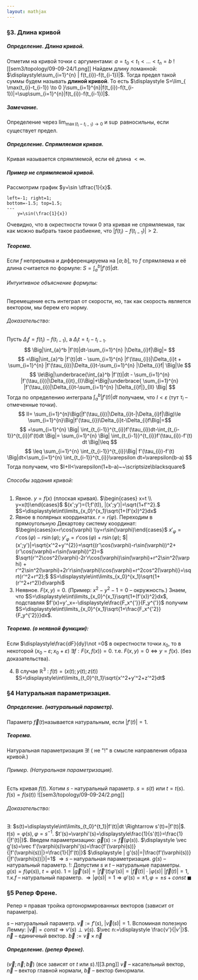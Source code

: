```yaml
---  
layout: mathjax  
---  
```


### §3. Длина кривой
##### Определение. Длина кривой.
Отметим на кривой точки с аргументами: $a=t_{0}<t_{1}<\dots<t_{n}=b$
![[sem3/topology/09-09-24/1.png]]
Найдем длину ломанной: $\displaystyle\sum_{i=1}^{n} | f(t_{i})-f(t_{i-1})|$. Тогда предел такой суммы будем называть **длиной кривой**.
То есть $\displaystyle S=\lim_{ \max(t_{i}-t_{i-1}) \to 0 }\sum_{i=1}^{n}|f(t_{i})-f(t_{i-1})|=\sup\sum_{i=1}^{n}|f(t_{i})-f(t_{i-1})|$.
##### Замечание.
Определение через $\displaystyle \lim_{ \max(t_{i}-t_{i-1}) \to 0 }$ и $\sup$ равносильны, если существует предел.
##### Определение. Спрямляемая кривая.
Кривая называется спрямляемой, если её длина $< \infty$.
##### Пример не спрямляемой кривой.
Рассмотрим график $y=\sin \dfrac{1}{x}$.
```desmos-graph
left=-1; right=1;
bottom=-1.5; top=1.5;
---
	y=\sin(\frac{1}{x})
```
Очевидно, что в окрестности точки $0$ эта кривая не спрямляемая, так как можно выбрать такое разбиение, что $|f(t_{i})-f(t_{i-1})|>2$.
##### Теорема.
Если $f$ непрерывна и дифференцируема на $[a;b]$, то $f$ спрямляема и её длина считается по формуле: $\displaystyle S=\int_{a}^b |f'(t)|dt$.
###### Интуитивное объяснение формулы:
Перемещение есть интеграл от скорости, но, так как скорость является вектором, мы берем его норму.
###### Доказательство:
Пусть $\Delta_{i}f=f(t_{i})-f(t_{i-1})$, а $\Delta_{i}t=t_{i}-t_{i-1}$.
$$
\Big|\int_{a}^b |f'(t)|dt-\sum_{i=1}^{n} |\Delta_{i}f|\Big|=
$$
$$
=\Big|\int_{a}^b |f'(t)|dt - \sum_{i=1}^{n} |f'(\tau_{i})|\Delta_{i}t + \sum_{i=1}^{n} |f'(\tau_{i})|\Delta_{i}t-\sum_{i=1}^{n} |\Delta_{i}f| \Big|\le
$$
$$
\le\Big|\underbrace{\int_{a}^b |f'(t)|dt - \sum_{i=1}^{n} |f'(\tau_{i})|\Delta_{i}t}_{I}\Big|+\Big|\underbrace{ \sum_{i=1}^{n} |f'(\tau_{i})|\Delta_{i}t-\sum_{i=1}^{n} |\Delta_{i}f|}_{II} \Big|
$$
Тогда по определению интеграла $\displaystyle \int_{a}^b |f'(t)|dt$ получаем, что $I<\varepsilon$ (тут $\tau_{i}$ – отмеченные точки).
$$ II= \sum_{i=1}^{n}\Big(|f'(\tau_{i})|\Delta_{i}t-|\Delta_{i}f|\Big)\le \sum_{i=1}^{n}\Big|f'(\tau_{i})\Delta_{i}t-\Delta_{i}f\Big|=$$
$$
=\sum_{i=1}^{n} \Big| \int_{t_{i-1}}^{t_{i}}f'(\tau_{i})dt-\int_{t_{i-1}}^{t_{i}}f'(t)dt \Big|=
\sum_{i=1}^{n} \Big| \int_{t_{i-1}}^{t_{i}}f'(\tau_{i})-f'(t) dt \Big|\leq
$$
$$
\leq \sum_{i=1}^{n} \int_{t_{i-1}}^{t_{i}}\Big| f'(\tau_{i})-f'(t) \Big|dt<\sum_{i=1}^{n} \int_{t_{i-1}}^{t_{i}}\varepsilon dt=\varepsilon(b-a)
$$
Тогда получаем, что $I+II<\varepsilon(1+b-a)~~\scriptsize\blacksquare$
###### Способы задания кривой:
1) Явное. $y=f(x)$ (плоская кривая).
$\begin{cases} x=t \\ y=x(t)\end{cases}$
$(x';y')=(1;f'(t)), |(x';y')|=\sqrt{1+f'^2}.$
$S=\displaystyle\int\limits_{x_0}^{x_1}\sqrt{1+(f'(x))^2}dx$
2) Явное в полярных координатах. $r=r(\varphi).$
Переходим в прямоугольную Декартову систему координат:
$\begin{cases}x=r\cos(\varphi) \\y=r\sin(\varphi)\end{cases}$
$x'_\varphi=r'\cos(\varphi)-r\sin(\varphi);$ 
$y'_\varphi=r'\cos(\varphi)+r\sin(\varphi);$
$|(x';y')|=\sqrt{x'^2+y'^{2}}=\sqrt{(r'\cos(\varphi)-r\sin(\varphi))^2+(r'\cos(\varphi)+r\sin(\varphi))^2}=$ $\sqrt{r'^2\cos^2(\varphi)-2r'r\cos(\varphi)\sin(\varphi)+r^2\sin^2(\varphi) + r'^2\sin^2(\varphi)+2r'r\sin(\varphi)\cos(\varphi)+r^2cos^2(\varphi)}=\sqrt{r'^2+r^2};$
$S=\displaystyle\int\limits_{x_0}^{x_1}\sqrt{1+(r'^2+r^2)}d\varphi$
3) Неявное. $F(x,y)=0.$ 
(Пример: $x^2-y^2-1=0$ – окружность.)
Знаем, что $S=\displaystyle\int\limits_{x_0}^{x_1}\sqrt{1+(f'(x))^2}dx$, подставляя $f'(x)=y'_x=-\displaystyle\frac{F_x^{'}}{F_y^{'}}$
получим $S=\displaystyle\int\limits_{x_0}^{x_1}\sqrt{1+\frac{F_x^{'2}}{F_y^{'2}}}dx$.
##### Теорема. (о неявной функции):
Если $\displaystyle\frac{dF}{dy}\not =0$ в окрестности точки $x_0$, то в некоторой ($x_0-\varepsilon;x_0+\varepsilon$) $\exists f: F(x,f(x))=0$.  т.е. $F(x,y)=0 \iff y=f(x)$.
(без доказательства).

4) В случае $\mathbb{R}^3$ :
$f(t)=(x(t);y(t);z(t))$ $S=\displaystyle\int\limits_{t_0}^{t_1}\sqrt{x'^2+y'^2+z'^2}dt$

### §4 Натуральная параметризация.

##### Определение. (натуральный параметр).
Параметр $\vec f(t)$называется натуральным, если $|f'(t)|=1$.

##### Теорема.
Натуральная параметризация $\exists !$ 
( не "!" в смысле направления образа кривой.)
###### Пример. (Натуральная параметризация).
Есть кривая $f(t)$. Хотим $s$ - натуральный параметр.
$s=s(t)$ или $t=t(s)$.  $f(s)=f(s(t))$
![[sem3/topology/09-09-24/2.png]]
###### Доказательство:
$\exists:$ $s(t)=\displaystyle\int\limits_{t_0}^{t_1}|f'(t)|dt \Rightarrow s'(t)=|f'(t)|$.  $t(s)=\varphi(s), \varphi=s^{-1}$. $t'(s)=\varphi'(s)=\displaystyle\frac{1}{s'(t)}=\frac{1}{|f'(t)|}$. 
Введем параметризацию: $\vec g(s):=\vec f(\varphi(s)).$ $\displaystyle \vec g'(s)=\vec f'(\varphi(s)\varphi'(s)=\frac{f'(\varphi(s))}{|f'(\varphi(s))|}=\frac{1}{|f'(t)|}$
$\displaystyle | g'(s)|=|\frac{f'(\varphi(s))}{|f'(\varphi(s))|}|=1$
$\Rightarrow s$ – натуральная параметризация. $g(s)$ – натуральный параметр.
$!:$ Допустим $s$ и $t$ – натуральные параметры. $g(s)=f(\varphi(s))$,   $t=\varphi(s)$.
$1=|\vec g'(s)|=|\vec f'(t)\varphi'(s)|=|\vec f(t)|·|\varphi(s)|$
$|\vec f(t)|=1$, т.к.$f$ – натуральный параметр. $\Rightarrow |\varphi(s)|=1 \Rightarrow \varphi'(s)=\pm1, \varphi=\pm s+const$  $\blacksquare$

### §5 Репер Френе.
Репер ≡ правая тройка ортонормированных векторов (зависит от параметра).

$s$ – натуральный параметр.
$\vec v:=f'(s)$, $|\vec v(s)|=1$.
Вспоминая полезную Лемму: $|\vec v|=const \Rightarrow v'(s) \perp v(s)$.
$\vec n:=\displaystyle \frac{v'}{|v'|}$. $\vec n$ – единичный вектор.
$\vec b:= \vec v\times\vec n$
##### Определение. (репер Френе).
$(\vec v;\vec n;\vec b)$ (все зависят от $t$ или $s$).![[3.png]]
$\vec v$ – касательный вектор,
$\vec n$ – вектор главной нормали,
$\vec b$ – вектор бинормали.